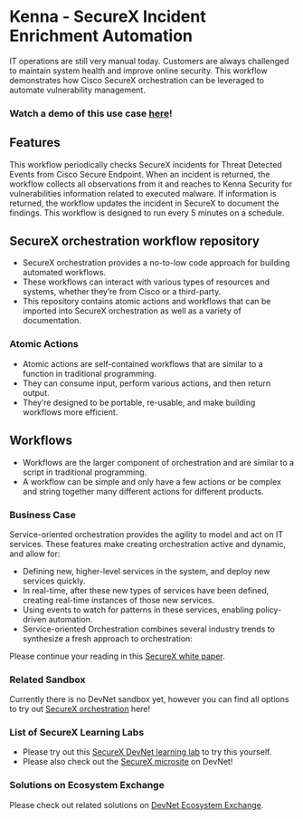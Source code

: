 # Kenna - SecureX Incident Enrichment Automation

IT operations are still very manual today. Customers are always challenged to maintain system health and improve online security. This workflow demonstrates how Cisco SecureX orchestration can be leveraged to automate vulnerability management.

### Watch a demo of this use case [here](https://youtu.be/01iojxIb-_g)!

## Features

This workflow periodically checks SecureX incidents for Threat Detected Events from Cisco Secure Endpoint. When an incident is returned, the workflow collects all observations from it and reaches to Kenna Security for vulnerabilities information related to executed malware. If information is returned, the workflow updates the incident in SecureX to document the findings. This workflow is designed to run every 5 minutes on a schedule.

## SecureX orchestration workflow repository

* SecureX orchestration provides a no-to-low code approach for building automated workflows. 
* These workflows can interact with various types of resources and systems, whether they’re from Cisco or a third-party. 
* This repository contains atomic actions and workflows that can be imported into SecureX orchestration as well as a variety of documentation.

### Atomic Actions
* Atomic actions are self-contained workflows that are similar to a function in traditional programming. 
* They can consume input, perform various actions, and then return output. 
* They’re designed to be portable, re-usable, and make building workflows more efficient.

## Workflows
* Workflows are the larger component of orchestration and are similar to a script in traditional programming. 
* A workflow can be simple and only have a few actions or be complex and string together many different actions for different products.

### Business Case

Service-oriented orchestration provides the agility to model and act on IT services. These features make creating orchestration active and dynamic, and allow for:

* Defining new, higher-level services in the system, and deploy new services quickly.
* In real-time, after these new types of services have been defined, creating real-time instances of those new services.
* Using events to watch for patterns in these services, enabling policy-driven automation.
* Service-oriented Orchestration combines several industry trends to synthesize a fresh approach to orchestration:

Please continue your reading in this [SecureX white paper](https://www.cisco.com/c/en/us/products/collateral/security/white-paper-c11-744498.html).

### Related Sandbox
Currently there is no DevNet sandbox yet, however you can find all options to try out [SecureX orchestration](https://developer.cisco.com/learning/lab/Cisco-SecureX-101-lab/step/1) here!

### List of SecureX Learning Labs
* Please try out this [SecureX DevNet learning lab](https://developer.cisco.com/learning/modules/SecureX-orchestration) to try this yourself. 
* Please also check out the [SecureX microsite](https://developer.cisco.com/securex/) on DevNet!

### Solutions on Ecosystem Exchange
Please check out related solutions on [DevNet Ecosystem Exchange](https://developer.cisco.com/ecosystem/solutions/#key=securex).
